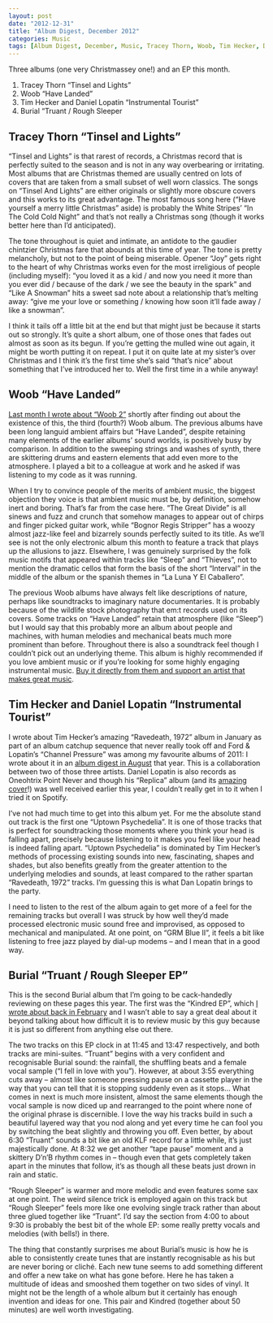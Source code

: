 ```yaml
---
layout: post
date: "2012-12-31"
title: "Album Digest, December 2012"
categories: Music
tags: [Album Digest, December, Music, Tracey Thorn, Woob, Tim Hecker, Daniel Lopatin, Burial]
---
```


Three albums (one very Christmassey one!) and an EP this month.

1. Tracey Thorn “Tinsel and Lights”
2. Woob “Have Landed”
3. Tim Hecker and Daniel Lopatin “Instrumental Tourist”
4. Burial “Truant / Rough Sleeper

## Tracey Thorn “Tinsel and Lights”

“Tinsel and Lights” is that rarest of records, a Christmas record that is perfectly suited to the season and is not in any way overbearing or irritating. Most albums that are Christmas themed are usually centred on lots of covers that are taken from a small subset of well worn classics. The songs on “Tinsel And Lights” are either originals or slightly more obscure covers and this works to its great advantage. The most famous song here (“Have yourself a merry little Christmas” aside) is probably the White Stripes’ “In The Cold Cold Night” and that’s not really a Christmas song (though it works better here than I’d anticipated).

The tone throughout is quiet and intimate, an antidote to the gaudier chintzier Christmas fare that abounds at this time of year. The tone is pretty melancholy, but not to the point of being miserable. Opener “Joy” gets right to the heart of why Christmas works even for the most irreligious of people (including myself): “you loved it as a kid / and now you need it more than you ever did / because of the dark / we see the beauty in the spark” and “Like A Snowman” hits a sweet sad note about a relationship that’s melting away: “give me your love or something / knowing how soon it’ll fade away / like a snowman”.

I think it tails off a little bit at the end but that might just be because it starts out so strongly. It’s quite a short album, one of those ones that fades out almost as soon as its begun. If you’re getting the mulled wine out again, it might be worth putting it on repeat. I put it on quite late at my sister’s over Christmas and I think it’s the first time she’s said “that’s nice” about something that I’ve introduced her to. Well the first time in a while anyway!

## Woob “Have Landed”

[Last month I wrote about “Woob 2”](/uc21/) shortly after finding out about the existence of this, the third (fourth?) Woob album. The previous albums have been long languid ambient affairs but “Have Landed”, despite retaining many elements of the earlier albums’ sound worlds, is positively busy by comparison. In addition to the sweeping strings and washes of synth, there are skittering drums and eastern elements that add even more to the atmosphere. I played a bit to a colleague at work and he asked if was listening to my code as it was running.

When I try to convince people of the merits of ambient music, the biggest objection they voice is that ambient music must be, by definition, somehow inert and boring. That’s far from the case here. “The Great Divide” is all sinews and fuzz and crunch that somehow manages to appear out of chirps and finger picked guitar work, while “Bognor Regis Stripper” has a woozy almost jazz-like feel and bizarrely sounds perfectly suited to its title. As we’ll see is not the only electronic album this month to feature a track that plays up the allusions to jazz. Elsewhere, I was genuinely surprised by the folk music motifs that appeared within tracks like “Sleep” and “Thieves”, not to mention the dramatic cellos that form the basis of the short “Interval” in the middle of the album or the spanish themes in “La Luna Y El Caballero”.

The previous Woob albums have always felt like descriptions of nature, perhaps like soundtracks to imaginary nature documentaries. It is probably because of the wildlife stock photography that em:t records used on its covers. Some tracks on “Have Landed” retain that atmosphere (like “Sleep”) but I would say that this probably more an album about people and machines, with human melodies and mechanical beats much more prominent than before. Throughout there is also a soundtrack feel though I couldn’t pick out an underlying theme. This album is highly recommended if you love ambient music or if you’re looking for some highly engaging instrumental music. [Buy it directly from them and support an artist that makes great music](http://woob.bandcamp.com/album/have-landed).

## Tim Hecker and Daniel Lopatin “Instrumental Tourist”

I wrote about Tim Hecker’s amazing “Ravedeath, 1972” album in January as part of an album catchup sequence that never really took off and Ford & Lopatin’s “Channel Pressure” was among my favourite albums of 2011: I wrote about it in an [album digest in August](/album-digest-august-2011/) that year. This is a collaboration between two of those three artists. Daniel Lopatin is also records as Oneohtrix Point Never and though his “Replica” album (and its [amazing cover](http://pitchfork.com/features/take-cover/8705-oneohtrix-point-never-replica/)!) was well received earlier this year, I couldn’t really get in to it when I tried it on Spotify.

I’ve not had much time to get into this album yet. For me the absolute stand out track is the first one “Uptown Psychedelia”. It is one of those tracks that is perfect for soundtracking those moments where you think your head is falling apart, precisely because listening to it makes you feel like your head is indeed falling apart. “Uptown Psychedelia” is dominated by Tim Hecker’s methods of processing existing sounds into new, fascinating, shapes and shades, but also benefits greatly from the greater attention to the underlying melodies and sounds, at least compared to the rather spartan “Ravedeath, 1972” tracks. I’m guessing this is what Dan Lopatin brings to the party.

I need to listen to the rest of the album again to get more of a feel for the remaining tracks but overall I was struck by how well they’d made processed electronic music sound free and improvised, as opposed to mechanical and manipulated. At one point, on “GRM Blue II”, it feels a bit like listening to free jazz played by dial-up modems – and I mean that in a good way.

## Burial “Truant / Rough Sleeper EP”

This is the second Burial album that I’m going to be cack-handedly reviewing on these pages this year. The first was the “Kindred EP”, which [I wrote about back in February](/album-digest-february-2012/) and I wasn’t able to say a great deal about it beyond talking about how difficult it is to review music by this guy because it is just so different from anything else out there.

The two tracks on this EP clock in at 11:45 and 13:47 respectively, and both tracks are mini-suites. “Truant” begins with a very confident and recognisable Burial sound: the rainfall, the shuffling beats and a female vocal sample (“I fell in love with you”). However, at about 3:55 everything cuts away – almost like someone pressing pause on a cassette player in the way that you can tell that it is stopping suddenly even as it stops… What comes in next is much more insistent, almost the same elements though the vocal sample is now diced up and rearranged to the point where none of the original phrase is discernible. I love the way his tracks build in such a beautiful layered way that you nod along and yet every time he can fool you by switching the beat slightly and throwing you off. Even better, by about 6:30 “Truant” sounds a bit like an old KLF record for a little while, it’s just majestically done. At 8:32 we get another “tape pause” moment and a skittery D’n’B rhythm comes in – though even that gets completely taken apart in the minutes that follow, it’s as though all these beats just drown in rain and static.

“Rough Sleeper” is warmer and more melodic and even features some sax at one point. The weird silence trick is employed again on this track but “Rough Sleeper” feels more like one evolving single track rather than about three glued together like “Truant”. I’d say the section from 4:00 to about 9:30 is probably the best bit of the whole EP: some really pretty vocals and melodies (with bells!) in there.

The thing that constantly surprises me about Burial’s music is how he is able to consistently create tunes that are instantly recognisable as his but are never boring or cliché. Each new tune seems to add something different and offer a new take on what has gone before. Here he has taken a multitude of ideas and smooshed them together on two sides of vinyl. It might not be the length of a whole album but it certainly has enough invention and ideas for one. This pair and Kindred (together about 50 minutes) are well worth investigating.
